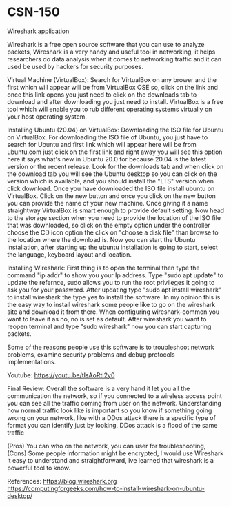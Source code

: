 # CSN-150
Wireshark application

Wireshark is a free open source software that you can use to analyze packets, Wireshark is a very handy and useful tool in networking, it helps researchers do data analysis
when it comes to networking traffic and it can used be used by hackers for security purposes. 

Virtual Machine (VirtualBox):
Search for VirtualBox on any brower and the first which will appear will be from VirtualBox OSE so, click on the link and once this link opens you just need to click on the downloads tab to download and after downloading you just need to install. VirtualBox is a free tool which will enable you to rub different operating systems virtually on your host operating system.

Installing Ubuntu (20.04) on VirtualBox:
Downloading the ISO file for Ubuntu on VirtualBox. For downloading the ISO file of Ubuntu, you just have to search for Ubuntu and first link which will appear here will be from ubuntu.com just click on the first link and right away you will see this option here it says what's new in Ubuntu 20.0 for because 20.04 is the latest version or the recent release. Look for the downloads tab and when click on the download tab you will see the Ubuntu desktop so you can click on the version which is available, and you should install the "LTS" version when click download. 
Once you have downloaded the ISO file install ubuntu on VirtualBox. Click on the new button and once you click on the new button you can provide the name of your new machine. Once giving it a name straightway VirtualBox is smart enough to provide default setting. Now head to the storage section when you need to provide the location of the ISO file that was downloaded, so click on the empty option under the controller choose the CD icon option the click on "choose a disk file" than browse to the location where the download is. 
Now you can start the Ubuntu installation, after starting up the ubuntu installation is going to start, select the language, keyboard layout and location.

Installing Wireshark: First thing is to open the terminal then type the command "ip addr" to show you your Ip address. Type "sudo apt update" to update the refernce, sudo allows you to run the root privileges it going to ask you for your password. After updating type "sudo apt install wireshark" to install wireshark the type yes to install the software. In my opinion this is the easy way to install wireshark some people like to go on the wireshark site and download it from there. When configuring wireshark-common you want to leave it as no, no is set as default. After wireshark you want to reopen terminal and type "sudo wireshark" now you can start capturing packets.

Some of the reasons people use this software is to troubleshoot network problems, examine security problems and debug protocols implementations.

Youtube:
https://youtu.be/tIsAoRtI2y0

Final Review:
Overall the software is a very hand it let you all the communication the network, so if you connected to a wireless access point you can see all the traffic coming from user on the network. Understanding how normal traffic look like is important so you know if something going wrong on your network, like with a DDos attack there is a specific type of format you can identify just by looking, DDos attack is a flood of the same traffic

(Pros) 
You can who on the network, you can user for troubleshooting, 
(Cons)
Some people information might be encrypted,
I would use Wireshark it easy to understand and straightforward, Ive learned that wireshark is a powerful tool to know.



References:
https://blog.wireshark.org
https://computingforgeeks.com/how-to-install-wireshark-on-ubuntu-desktop/

